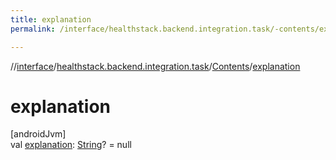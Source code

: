 ```yaml
---
title: explanation
permalink: /interface/healthstack.backend.integration.task/-contents/explanation.html

---
```

//[interface](../../../index.html)/[healthstack.backend.integration.task](../index.html)/[Contents](index.html)/[explanation](explanation.html)



# explanation



[androidJvm]\
val [explanation](explanation.html): [String](https://kotlinlang.org/api/latest/jvm/stdlib/kotlin/-string/index.html)? = null




